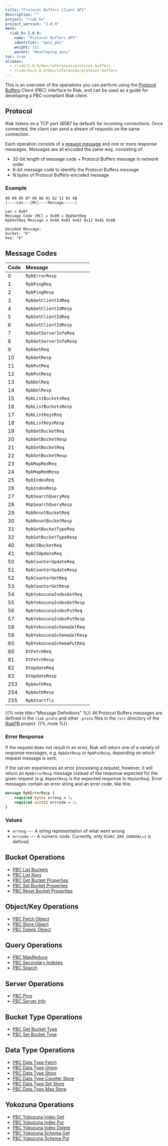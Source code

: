 ```yaml
---
title: "Protocol Buffers Client API"
description: ""
project: "riak_kv"
project_version: "2.0.9"
menu:
  riak_kv-2.0.9:
    name: "Protocol Buffers API"
    identifier: "apis_pbc"
    weight: 103
    parent: "developing_apis"
toc: true
aliases:
  - /riak/2.0.9/dev/references/protocol-buffers
  - /riak/kv/2.0.9/dev/references/protocol-buffers
---
```


This is an overview of the operations you can perform using the
[Protocol Buffers](https://code.google.com/p/protobuf/) Client (PBC)
interface to Riak, and can be used as a guide for developing a
PBC-compliant Riak client.

## Protocol

Riak listens on a TCP port (8087 by default) for incoming connections.
Once connected, the client can send a stream of requests on the same
connection.

Each operation consists of a [request message](https://developers.google.com/protocol-buffers/docs/encoding) and one or more response messages. Messages are all encoded the same way, consisting of:

* 32-bit length of message code + Protocol Buffers message in network
  order
* 8-bit message code to identify the Protocol Buffers message
* N bytes of Protocol Buffers-encoded message

### Example

```
00 00 00 07 09 0A 01 62 12 01 6B
|----Len---|MC|----Message-----|

Len = 0x07
Message Code (MC) = 0x09 = RpbGetReq
RpbGetReq Message = 0x0A 0x01 0x62 0x12 0x01 0x6B

Decoded Message:
bucket: "b"
key: "k"
```

## Message Codes

Code | Message |
:----|:--------|
0 | `RpbErrorResp` |
1 | `RpbPingReq` |
2 | `RpbPingResp` |
3 | `RpbGetClientIdReq` |
4 | `RpbGetClientIdResp` |
5 | `RpbSetClientIdReq` |
6 | `RpbSetClientIdResp` |
7 | `RpbGetServerInfoReq` |
8 | `RpbGetServerInfoResp` |
9 | `RpbGetReq` |
10 | `RpbGetResp` |
11 | `RpbPutReq` |
12 | `RpbPutResp` |
13 | `RpbDelReq` |
14 | `RpbDelResp` |
15 | `RpbListBucketsReq` |
16 | `RpbListBucketsResp` |
17 | `RpbListKeysReq` |
18 | `RpbListKeysResp` |
19 | `RpbGetBucketReq` |
20 | `RpbGetBucketResp` |
21 | `RpbSetBucketReq` |
22 | `RpbSetBucketResp` |
23 | `RpbMapRedReq` |
24 | `RpbMapRedResp` |
25 | `RpbIndexReq` |
26 | `RpbIndexResp` |
27 | `RpbSearchQueryReq` |
28 | `RbpSearchQueryResp` |
29 | `RpbResetBucketReq` |
30 | `RpbResetBucketResp` |
31 | `RpbGetBucketTypeReq` |
32 | `RpbSetBucketTypeResp` |
40 | `RpbCSBucketReq` |
41 | `RpbCSUpdateReq` |
50 | `RpbCounterUpdateReq` |
51 | `RpbCounterUpdateResp` |
52 | `RpbCounterGetReq` |
53 | `RpbCounterGetResp` |
54 | `RpbYokozunaIndexGetReq` |
55 | `RpbYokozunaIndexGetResp` |
56 | `RpbYokozunaIndexPutReq` |
57 | `RpbYokozunaIndexPutResp` |
58 | `RpbYokozunaSchemaGetReq` |
59 | `RpbYokozunaSchemaGetResp` |
60 | `RpbYokozunaSchemaPutReq` |
80 | `DtFetchReq` |
81 | `DtFetchResp` |
82 | `DtUpdateReq` |
83 | `DtUpdateResp` |
253 | `RpbAuthReq` |
254 | `RpbAuthResp` |
255 | `RpbStartTls` |

{{% note title="Message Definitions" %}}
All Protocol Buffers messages are defined in the `riak.proto` and other
`.proto` files in the `/src` directory of the
<a href="https://github.com/basho/riak_pb">RiakPB</a> project.
{{% /note %}}

### Error Response

If the request does not result in an error, Riak will return one of a
variety of response messages, e.g. `RpbGetResp` or `RpbPutResp`,
depending on which request message is sent.

If the server experiences an error processing a request, however, it
will return an `RpbErrorResp` message instead of the response expected
for the given request (e.g. `RbpGetResp` is the expected response to
`RbpGetReq`). Error messages contain an error string and an error code,
like this:

```protobuf
message RpbErrorResp {
    required bytes errmsg = 1;
    required uint32 errcode = 2;
}
```

### Values

* `errmsg` --- A string representation of what went wrong
* `errcode` --- A numeric code. Currently, only `RIAKC_ERR_GENERAL=1`
  is defined.

## Bucket Operations

* [PBC List Buckets](/riak/kv/2.0.9/developing/api/protocol-buffers/list-buckets)
* [PBC List Keys](/riak/kv/2.0.9/developing/api/protocol-buffers/list-keys)
* [PBC Get Bucket Properties](/riak/kv/2.0.9/developing/api/protocol-buffers/get-bucket-props)
* [PBC Set Bucket Properties](/riak/kv/2.0.9/developing/api/protocol-buffers/set-bucket-props)
* [PBC Reset Bucket Properties](/riak/kv/2.0.9/developing/api/protocol-buffers/reset-bucket-props)

## Object/Key Operations

* [PBC Fetch Object](/riak/kv/2.0.9/developing/api/protocol-buffers/fetch-object)
* [PBC Store Object](/riak/kv/2.0.9/developing/api/protocol-buffers/store-object)
* [PBC Delete Object](/riak/kv/2.0.9/developing/api/protocol-buffers/delete-object)

## Query Operations

* [PBC MapReduce](/riak/kv/2.0.9/developing/api/protocol-buffers/mapreduce)
* [PBC Secondary Indexes](/riak/kv/2.0.9/developing/api/protocol-buffers/secondary-indexes)
* [PBC Search](/riak/kv/2.0.9/developing/api/protocol-buffers/search)

## Server Operations

* [PBC Ping](/riak/kv/2.0.9/developing/api/protocol-buffers/ping)
* [PBC Server Info](/riak/kv/2.0.9/developing/api/protocol-buffers/server-info)

## Bucket Type Operations

* [PBC Get Bucket Type](/riak/kv/2.0.9/developing/api/protocol-buffers/get-bucket-type)
* [PBC Set Bucket Type](/riak/kv/2.0.9/developing/api/protocol-buffers/set-bucket-type)

## Data Type Operations

* [PBC Data Type Fetch](/riak/kv/2.0.9/developing/api/protocol-buffers/dt-fetch)
* [PBC Data Type Union](/riak/kv/2.0.9/developing/api/protocol-buffers/dt-union)
* [PBC Data Type Store](/riak/kv/2.0.9/developing/api/protocol-buffers/dt-store)
* [PBC Data Type Counter Store](/riak/kv/2.0.9/developing/api/protocol-buffers/dt-counter-store)
* [PBC Data Type Set Store](/riak/kv/2.0.9/developing/api/protocol-buffers/dt-set-store)
* [PBC Data Type Map Store](/riak/kv/2.0.9/developing/api/protocol-buffers/dt-map-store)

## Yokozuna Operations

* [PBC Yokozuna Index Get](/riak/kv/2.0.9/developing/api/protocol-buffers/yz-index-get)
* [PBC Yokozuna Index Put](/riak/kv/2.0.9/developing/api/protocol-buffers/yz-index-put)
* [PBC Yokozuna Index Delete](/riak/kv/2.0.9/developing/api/protocol-buffers/yz-index-delete)
* [PBC Yokozuna Schema Get](/riak/kv/2.0.9/developing/api/protocol-buffers/yz-schema-get)
* [PBC Yokozuna Schema Put](/riak/kv/2.0.9/developing/api/protocol-buffers/yz-schema-put)
